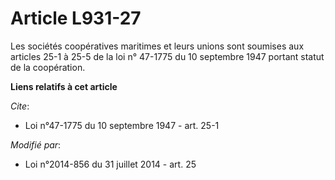 # Article L931-27

Les sociétés coopératives maritimes et leurs unions sont soumises aux articles 25-1 à 25-5 de la loi n° 47-1775 du 10
septembre 1947 portant statut de la coopération.

**Liens relatifs à cet article**

_Cite_:

  - Loi n°47-1775 du 10 septembre 1947 - art. 25-1

_Modifié par_:

  - Loi n°2014-856 du 31 juillet 2014 - art. 25
